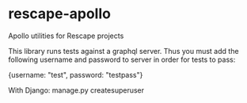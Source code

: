 # rescape-apollo

Apollo utilities for Rescape projects

This library runs tests against a graphql server. Thus you must add the following username and password to
server in order for tests to pass:

{username: "test", password: "testpass"}

With Django:
manage.py createsuperuser
